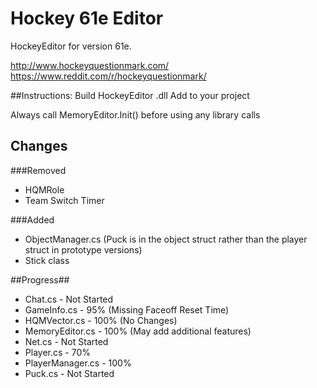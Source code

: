 # Hockey 61e Editor

HockeyEditor for version 61e.

http://www.hockeyquestionmark.com/
https://www.reddit.com/r/hockeyquestionmark/

##Instructions:
Build HockeyEditor .dll
Add to your project

Always call MemoryEditor.Init() before using any library calls


## Changes

###Removed

- HQMRole
- Team Switch Timer

###Added

- ObjectManager.cs (Puck is in the object struct rather than the player struct in prototype versions)
- Stick class

##Progress##

- Chat.cs - Not Started
- GameInfo.cs - 95% (Missing Faceoff Reset Time)
- HQMVector.cs - 100% (No Changes)
- MemoryEditor.cs - 100% (May add additional features)
- Net.cs - Not Started
- Player.cs - 70%
- PlayerManager.cs - 100%
- Puck.cs - Not Started
